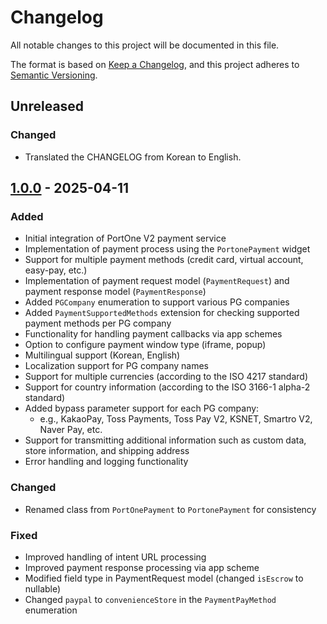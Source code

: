 # Changelog

All notable changes to this project will be documented in this file.

The format is based on [Keep a Changelog](https://keepachangelog.com/en/1.1.0/),
and this project adheres to [Semantic Versioning](https://semver.org/spec/v2.0.0.html).

## Unreleased

### Changed

- Translated the CHANGELOG from Korean to English.

## [1.0.0] - 2025-04-11

### Added

- Initial integration of PortOne V2 payment service
- Implementation of payment process using the `PortonePayment` widget
- Support for multiple payment methods (credit card, virtual account, easy-pay, etc.)
- Implementation of payment request model (`PaymentRequest`) and payment response model (`PaymentResponse`)
- Added `PGCompany` enumeration to support various PG companies
- Added `PaymentSupportedMethods` extension for checking supported payment methods per PG company
- Functionality for handling payment callbacks via app schemes
- Option to configure payment window type (iframe, popup)
- Multilingual support (Korean, English)
- Localization support for PG company names
- Support for multiple currencies (according to the ISO 4217 standard)
- Support for country information (according to the ISO 3166-1 alpha-2 standard)
- Added bypass parameter support for each PG company:
  - e.g., KakaoPay, Toss Payments, Toss Pay V2, KSNET, Smartro V2, Naver Pay, etc.
- Support for transmitting additional information such as custom data, store information, and shipping address
- Error handling and logging functionality

### Changed

- Renamed class from `PortOnePayment` to `PortonePayment` for consistency

### Fixed

- Improved handling of intent URL processing
- Improved payment response processing via app scheme
- Modified field type in PaymentRequest model (changed `isEscrow` to nullable)
- Changed `paypal` to `convenienceStore` in the `PaymentPayMethod` enumeration

[1.0.0]: https://github.com/AndrewDongminYoo/portone_flutter/releases/tag/v1.0.0
